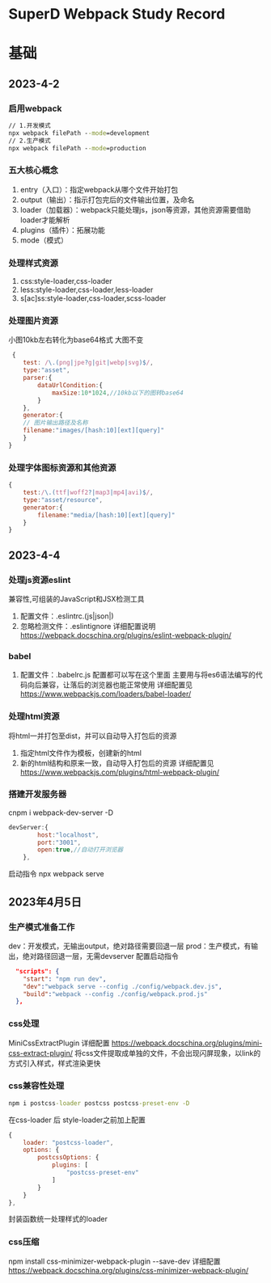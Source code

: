 # SuperD Webpack Study Record
# 基础
## 2023-4-2
### 启用webpack
``` cmd
// 1.开发模式
npx webpack filePath --mode=development
// 2.生产模式
npx webpack filePath --mode=production
```
### 五大核心概念
1. entry（入口）：指定webpack从哪个文件开始打包
2. output（输出）：指示打包完后的文件输出位置，及命名
3. loader（加载器）：webpack只能处理js，json等资源，其他资源需要借助loader才能解析
4. plugins（插件）：拓展功能
5. mode（模式）

### 处理样式资源
1. css:style-loader,css-loader
2. less:style-loader,css-loader,less-loader
3. s[ac]ss:style-loader,css-loader,scss-loader

### 处理图片资源
小图10kb左右转化为base64格式
大图不变
```javascript
 {
    test: /\.(png|jpe?g|git|webp|svg)$/,
    type:"asset",
    parser:{
        dataUrlCondition:{
            maxSize:10*1024,//10kb以下的图转base64
        }
    },
    generator:{
    // 图片输出路径及名称
    filename:"images/[hash:10][ext][query]"
    }
}

```

### 处理字体图标资源和其他资源
```javascript
{
    test:/\.(ttf|woff2?|map3|mp4|avi)$/,
    type:"asset/resource",
    generator:{
        filename:"media/[hash:10][ext][query]"
    }
}
```

## 2023-4-4
### 处理js资源eslint
兼容性,可组装的JavaScript和JSX检测工具
1. 配置文件：.eslintrc.(js|json|)
2. 忽略检测文件：.eslintignore
详细配置说明 https://webpack.docschina.org/plugins/eslint-webpack-plugin/

### babel
1. 配置文件：.babelrc.js 配置都可以写在这个里面
主要用与将es6语法编写的代码向后兼容，让落后的浏览器也能正常使用
详细配置见 https://www.webpackjs.com/loaders/babel-loader/

### 处理html资源
将html一并打包至dist，并可以自动导入打包后的资源
1. 指定html文件作为模板，创建新的html
2. 新的html结构和原来一致，自动导入打包后的资源
详细配置见 https://www.webpackjs.com/plugins/html-webpack-plugin/

### 搭建开发服务器
cnpm i webpack-dev-server -D
```javascript
devServer:{
        host:"localhost",
        port:"3001",
        open:true,//自动打开浏览器
    },
```
启动指令 npx webpack serve

## 2023年4月5日
### 生产模式准备工作
dev：开发模式，无输出output，绝对路径需要回退一层
prod：生产模式，有输出，绝对路径回退一层，无需devserver
配置启动指令
```json
  "scripts": {
    "start": "npm run dev",
    "dev":"webpack serve --config ./config/webpack.dev.js",
    "build":"webpack --config ./config/webpack.prod.js"
  },
```

### css处理
MiniCssExtractPlugin 详细配置 https://webpack.docschina.org/plugins/mini-css-extract-plugin/
将css文件提取成单独的文件，不会出现闪屏现象，以link的方式引入样式，样式渲染更快

### css兼容性处理
```cmd
npm i postcss-loader postcss postcss-preset-env -D
```
在css-loader 后 style-loader之前加上配置
```javascript
{
    loader: "postcss-loader",
    options: {
        postcssOptions: {
            plugins: [
                "postcss-preset-env"
            ]
        }
    }
},
```
封装函数统一处理样式的loader

### css压缩
npm install css-minimizer-webpack-plugin --save-dev
详细配置 https://webpack.docschina.org/plugins/css-minimizer-webpack-plugin/